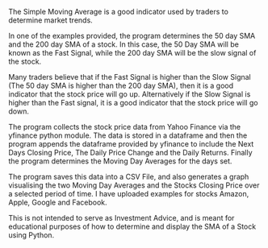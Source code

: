 The Simple Moving Average is a good indicator used by traders to determine market trends.

In one of the examples provided, the program determines the 50 day SMA and the 200 day SMA of a stock.
In this case, the 50 Day SMA will be known as the Fast Signal, while the 200 day SMA will be the slow signal of the stock.

Many traders believe that if the Fast Signal is higher than the Slow Signal (The 50 day SMA is higher than the 200 day SMA), 
then it is a good indicator that the stock price will go up. Alternatively if the Slow Signal is higher than the Fast signal,
it is a good indicator that the stock price will go down.

The program collects the stock price data from Yahoo Finance via the yfinance python module. 
The data is stored in a dataframe and then the program appends the dataframe provided by yfinance to include 
the Next Days Closing Price, The Daily Price Change and the Daily Returns. 
Finally the program determines the Moving Day Averages for the days set. 

The program saves this data into a CSV File, and also generates a graph visualising the two Moving Day Averages and the Stocks Closing Price
over a selected period of time. I have uploaded examples for stocks Amazon, Apple, Google and Facebook.

This is not intended to serve as Investment Advice, and is meant for educational purposes of how to determine and display the SMA of a Stock using Python.
